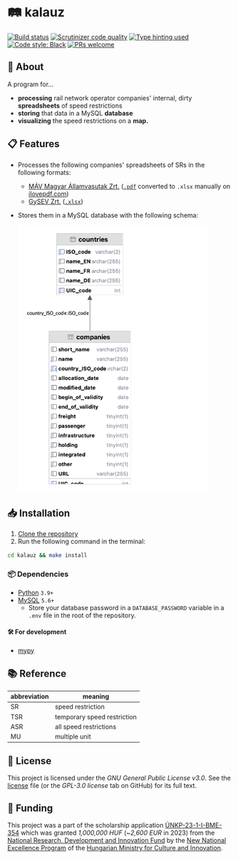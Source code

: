 # 🛤️ kalauz

[![Build status](https://scrutinizer-ci.com/g/gy-mate/kalauz/badges/build.png?b=master)](https://scrutinizer-ci.com/g/gy-mate/kalauz/build-status/master)
[![Scrutinizer code quality](https://img.shields.io/scrutinizer/quality/g/gy-mate/kalauz/master)](https://scrutinizer-ci.com/g/cookiecutter/cookiecutter/?branch=master)
[![Type hinting used](https://img.shields.io/badge/type_hinting-used-brightgreen)](https://docs.python.org/3/library/typing.html)
[![Code style: Black](https://img.shields.io/badge/code_style-black-black.svg)](https://github.com/psf/black)
[![PRs welcome](https://img.shields.io/badge/PRs-welcome-brightgreen)](https://makeapullrequest.com)


## 📖 About

A program for...
* **processing** rail network operator companies' internal, dirty **spreadsheets** of speed restrictions
* **storing** that data in a MySQL **database**
* **visualizing** the speed restrictions on a **map.**


## 📋 Features

* Processes the following companies' spreadsheets of SRs in the following formats:
  * [MÁV Magyar Államvasutak Zrt.](https://www.mavcsoport.hu/mav/bemutatkozas) ([`.pdf`](data/01_import/MÁV_2022-08-08_ASR.pdf) converted to `.xlsx` manually on [ilovepdf.com](https://www.ilovepdf.com))
  * [GySEV Zrt.](https://www2.gysev.hu/palyavasuti-uzletag) ([`.xlsx`](data/01_import/GYSEV_2022-05-13_ASR.xlsx))
* Stores them in a MySQL database with the following schema:

  <!--- TODO: report images below not rendering correctly in the Preview panel to JetBrains developers --->
  <!--- TODO: replace the .png extension below with .svg when https://youtrack.jetbrains.com/issue/DBE-17864/ is fixed -->
  <picture>
    <source media="(prefers-color-scheme: light)" srcset="img/database_schema_light.png" height="600"/>
    <source media="(prefers-color-scheme: dark)" srcset="img/database_schema_dark.png" height="600"/>
    <img src="img/database_schema_light.png" alt="Database schema for SRs" height="600"/>
  </picture>


## 📥 Installation

1. [Clone the repository](https://docs.github.com/en/repositories/creating-and-managing-repositories/cloning-a-repository)
2. Run the following command in the terminal:

  ```bash
  cd kalauz && make install
  ```


### 📦 Dependencies

* [Python](https://www.python.org/downloads/) `3.9+`
* [MySQL](https://dev.mysql.com/downloads/mysql/) `5.6+`
  * Store your database password in a `DATABASE_PASSWORD` variable 
    in a `.env` file in the root of the repository.

#### 🛠️ For development

* [mypy](https://github.com/python/mypy)


## 📚 Reference

| abbreviation | meaning                     |
|--------------|-----------------------------|
| SR           | speed restriction           |
| TSR          | temporary speed restriction |
| ASR          | all speed restrictions      |
| MU           | multiple unit               |


## 📜 License

This project is licensed under the _GNU General Public License v3.0_.
See the [license](copying.txt) file (or the _GPL-3.0 license_ tab on GitHub) for its full text.


## 🏦 Funding

This project was a part of the scholarship application [ÚNKP-23-1-I-BME-354](https://archive.org/download/scholarship_funding_contract_unkp-23-1-i-bme-354_20231010/scholarship_funding_contract_U%CC%81NKP-23-1-I-BME-354_20231010.pdf) 
which was granted _1,000,000 HUF_ (~_2,600 EUR_ in 2023)
from the [National Research, Development and Innovation Fund](https://nkfih.gov.hu/palyazoknak/nkfi-alap/unkp-23-tamogatott-intezmenyek)
by the [New National Excellence Program](https://www.unkp.gov.hu/palyazatok/felsooktatasi-alapkepzes-hallgatoi-kutatoi-osztondij) 
of the [Hungarian Ministry for Culture and Innovation](https://kormany.hu/kulturalis-es-innovacios-miniszterium).